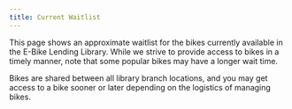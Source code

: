 ```yaml
---
title: Current Waitlist
---
```


This page shows an approximate waitlist for the bikes currently available in
the E-Bike Lending Library. While we strive to provide access to bikes in a
timely manner, note that some popular bikes may have a longer wait time.

Bikes are shared between all library branch locations, and you may get
access to a bike sooner or later depending on the logistics of managing
bikes.

